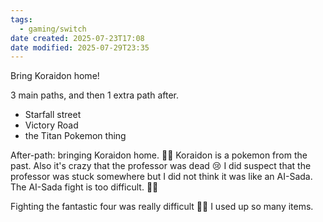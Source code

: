 ```yaml
---
tags:
  - gaming/switch
date created: 2025-07-23T17:08
date modified: 2025-07-29T23:35
---
```


Bring Koraidon home!

3 main paths, and then 1 extra path after. 

- Starfall street
- Victory Road
- the Titan Pokemon thing

After-path: bringing Koraidon home. 🤫🤫 Koraidon is a pokemon from the past. Also it's crazy that the professor was dead 😢 I did suspect that the professor was stuck somewhere but I did not think it was like an AI-Sada. The AI-Sada fight is too difficult. 🤫🤫

Fighting the fantastic four was really difficult 🥲🥲 I used up so many items. 